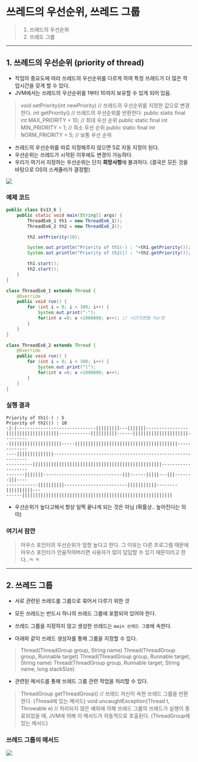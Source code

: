 # 쓰레드의 우선순위, 쓰레드 그룹

> 1. 쓰레드의 우선순위
> 2. 쓰레드 그룹

---

## 1. 쓰레드의 우선순위 (priority of thread)
- 작업의 중요도에 따라 쓰레드의 우선순위를 다르게 하여 특정 쓰레드가 더 많은 작업시간을 갖게 할 수 있다.
- JVM에서는 쓰레드의 우선순위를 1부터 10까지 보유할 수 있게 되어 있음.

> void setPriority(int newPriority) // 쓰레드의 우선순위를 지정한 값으로 변경한다.
> int getPriority() // 쓰레드의 우선순위를 반환한다.
> public static final int MAX_PRIORITY = 10; // 최대 우선 순위
> public static final int MIN_PRIORITY = 1; // 최소 우선 순위
> public static final int NORM_PRIORITY = 5; // 보통 우선 순위

- 쓰레드의 우선순위를 따로 지정해주지 않으면 5로 자동 지정이 된다.
- 우선순위는 쓰레드가 시작된 이후에도 변경이 가능하다.
- 우리가 여기서 지정하는 우선순위는 단지 **희망사항**에 불과하다. (결국은 모든 것을 바탕으로 OS의 스케쥴러가 결정함)

![](https://images.velog.io/images/nathan29849/post/fea56653-e712-49ca-a0f8-68ad54a67183/image.png)

### 예제 코드

```java
public class Ex13_6 {
    public static void main(String[] args) {
        ThreadEx6_1 th1 = new ThreadEx6_1();
        ThreadEx6_2 th2 = new ThreadEx6_2();

        th2.setPriority(10);

        System.out.println("Priority of th1(-) : "+th1.getPriority());
        System.out.println("Priority of th2(|) : "+th2.getPriority());

        th1.start();
        th2.start();
    }
}

class ThreadEx6_1 extends Thread {
    @Override
    public void run() {
        for (int i = 0; i < 300; i++) {
            System.out.print("-");
            for(int x =0; x <1000000; x++); // 시간지연용 for문
        }
    }
}

class ThreadEx6_2 extends Thread {
    @Override
    public void run() {
        for (int i = 0; i < 300; i++) {
            System.out.print("|");
            for(int x =0; x <1000000; x++);
        }
    }
}
```

### 실행 결과
```
Priority of th1(-) : 5
Priority of th2(|) : 10
-|-|------------------------------|||||||||---|||||||----------------
||||||||||||||||||||------------||||||||||------|||||||||||||||||||||---------
-||||||||||||||||||||-----|||||||||||||||||||||||||||||||||||||||-------------
----||||||||||||||------------------------------------------------------------
----------|||||||||||||||||||||||||||||||||||||||||||||||||-------------------
-------|||||||------------------------------|||------|||||---|||-------|||----
------------||||||||||------------------------|||||||||||--------||||||||||---
------|||||||||||||||||||||||||||||||||||||||||||||||||||||||||
```

- 우선순위가 높다고해서 항상 일찍 끝나게 되는 것은 아님 (확률상.. 높아진다는 의미)

### 여기서 잠깐
> 마우스 포인터의 우선순위가 엄청 높다고 한다.
> 그 이유는 다른 프로그램 때문에 마우스 포인터가 안움직여버리면 사용자가 많이 답답할 수 있기 때문이라고 한다..ㅋ ㅋ

---

## 2. 쓰레드 그룹
- 서로 관련된 쓰레드를 그룹으로 묶어서 다루기 위한 것
- 모든 쓰레드는 반드시 하나의 쓰레드 그룹에 포함되어 있어야 한다.
- 쓰레드 그룹을 지정하지 않고 생성한 쓰레드는 `main 쓰레드 그룹`에 속한다.

- 아래와 같이 쓰레드 생성자를 통해 그룹을 지정할 수 있다.
> Thread(ThreadGroup group, String name)
> Thread(ThreadGroup group, Runnable target)
> Thread(ThreadGroup group, Runnable target, String name)
> Thread(ThreadGroup group, Runnable target, String name, long stackSize)


- 관련된 메서드를 통해 쓰레드 그룹 관련 작업을 처리할 수 있다.
> ThreadGroup getThreadGroup() // 쓰레드 자신이 속한 쓰레드 그룹을 반환한다. (Thread에 있는 메서드)
> void uncaughtException(Thread t, Throwable e) // 처리되지 않은 예외에 의해 쓰레드 그룹의 쓰레드가 실행이 종료되었을 때, JVM에 의해 이 메서드가 자동적으로 호출된다. (ThreadGroup에 있는 메서드)

### 쓰레드 그룹의 메서드
![](https://images.velog.io/images/nathan29849/post/243b8a3b-8cd1-4b1b-a91a-ea3e999f1dc3/image.png)


